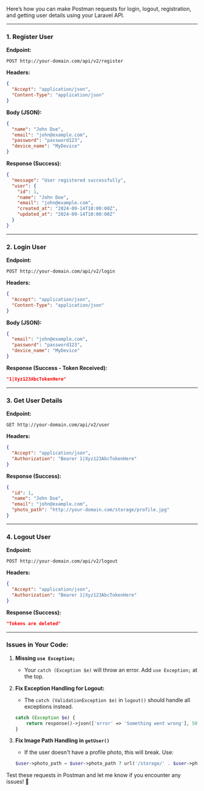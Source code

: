 Here’s how you can make Postman requests for login, logout, registration, and getting user details using your Laravel API.

---

### **1. Register User**  
**Endpoint:**  
```
POST http://your-domain.com/api/v2/register
```
**Headers:**  
```json
{
  "Accept": "application/json",
  "Content-Type": "application/json"
}
```
**Body (JSON):**
```json
{
  "name": "John Doe",
  "email": "john@example.com",
  "password": "password123",
  "device_name": "MyDevice"
}
```

**Response (Success):**
```json
{
  "message": "User registered successfully",
  "user": {
    "id": 1,
    "name": "John Doe",
    "email": "john@example.com",
    "created_at": "2024-09-14T10:00:00Z",
    "updated_at": "2024-09-14T10:00:00Z"
  }
}
```

---

### **2. Login User**
**Endpoint:**  
```
POST http://your-domain.com/api/v2/login
```
**Headers:**  
```json
{
  "Accept": "application/json",
  "Content-Type": "application/json"
}
```
**Body (JSON):**
```json
{
  "email": "john@example.com",
  "password": "password123",
  "device_name": "MyDevice"
}
```

**Response (Success - Token Received):**
```json
"1|Xyz123AbcTokenHere"
```

---

### **3. Get User Details**  
**Endpoint:**  
```
GET http://your-domain.com/api/v2/user
```
**Headers:**  
```json
{
  "Accept": "application/json",
  "Authorization": "Bearer 1|Xyz123AbcTokenHere"
}
```

**Response (Success):**
```json
{
  "id": 1,
  "name": "John Doe",
  "email": "john@example.com",
  "photo_path": "http://your-domain.com/storage/profile.jpg"
}
```

---

### **4. Logout User**  
**Endpoint:**  
```
POST http://your-domain.com/api/v2/logout
```
**Headers:**  
```json
{
  "Accept": "application/json",
  "Authorization": "Bearer 1|Xyz123AbcTokenHere"
}
```

**Response (Success):**
```json
"Tokens are deleted"
```

---

### **Issues in Your Code:**
1. **Missing `use Exception;`**  
   - Your `catch (Exception $e)` will throw an error. Add `use Exception;` at the top.

2. **Fix Exception Handling for Logout:**  
   - The `catch (ValidationException $e)` in `logout()` should handle all exceptions instead.
   ```php
   catch (Exception $e) {
       return response()->json(['error' => 'Something went wrong'], 500);
   }
   ```

3. **Fix Image Path Handling in `getUser()`**  
   - If the user doesn't have a profile photo, this will break. Use:
   ```php
   $user->photo_path = $user->photo_path ? url('/storage/' . $user->photo_path) : null;
   ```

Test these requests in Postman and let me know if you encounter any issues! 🚀